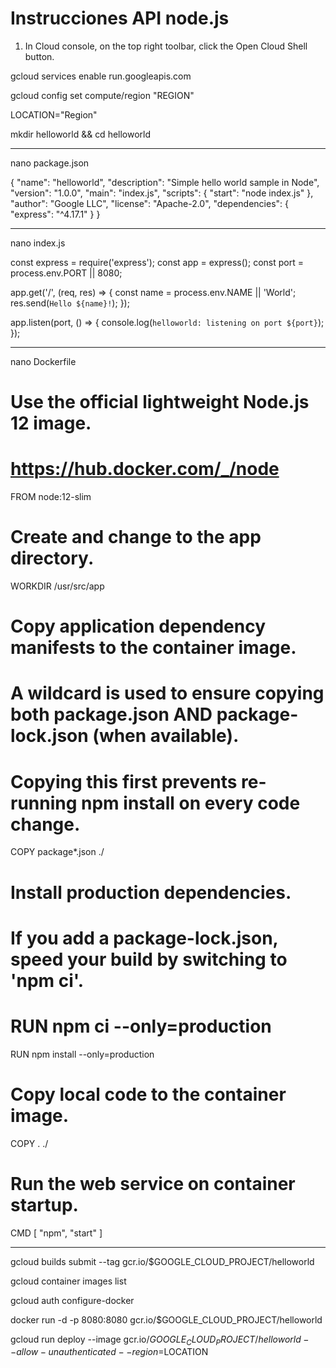 # Instrucciones API node.js


1) In Cloud console, on the top right toolbar, click the Open Cloud Shell button.


gcloud services enable run.googleapis.com

gcloud config set compute/region "REGION"

LOCATION="Region"


mkdir helloworld && cd helloworld

---
nano package.json


{
  "name": "helloworld",
  "description": "Simple hello world sample in Node",
  "version": "1.0.0",
  "main": "index.js",
  "scripts": {
    "start": "node index.js"
  },
  "author": "Google LLC",
  "license": "Apache-2.0",
  "dependencies": {
    "express": "^4.17.1"
  }
}

---
nano index.js

const express = require('express');
const app = express();
const port = process.env.PORT || 8080;

app.get('/', (req, res) => {
  const name = process.env.NAME || 'World';
  res.send(`Hello ${name}!`);
});

app.listen(port, () => {
  console.log(`helloworld: listening on port ${port}`);
});


---
nano Dockerfile

# Use the official lightweight Node.js 12 image.
# https://hub.docker.com/_/node
FROM node:12-slim

# Create and change to the app directory.
WORKDIR /usr/src/app

# Copy application dependency manifests to the container image.
# A wildcard is used to ensure copying both package.json AND package-lock.json (when available).
# Copying this first prevents re-running npm install on every code change.
COPY package*.json ./

# Install production dependencies.
# If you add a package-lock.json, speed your build by switching to 'npm ci'.
# RUN npm ci --only=production
RUN npm install --only=production

# Copy local code to the container image.
COPY . ./

# Run the web service on container startup.
CMD [ "npm", "start" ]


---

gcloud builds submit --tag gcr.io/$GOOGLE_CLOUD_PROJECT/helloworld

gcloud container images list

gcloud auth configure-docker

docker run -d -p 8080:8080 gcr.io/$GOOGLE_CLOUD_PROJECT/helloworld

gcloud run deploy --image gcr.io/$GOOGLE_CLOUD_PROJECT/helloworld --allow-unauthenticated --region=$LOCATION